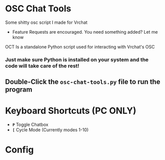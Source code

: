 # OSC Chat Tools 
Some shitty osc script I made for Vrchat
- Feature Requests are encouraged. You need something added? Let me know

OCT Is a standalone Python script used for interacting with Vrchat's OSC
### Just make sure Python is installed on your system and the code will take care of the rest!

## Double-Click the `osc-chat-tools.py` file to run the program

# Keyboard Shortcuts (PC ONLY)
- **`P`** Toggle Chatbox
- **`[`** Cycle Mode (Currently modes 1-10)

# Config 
